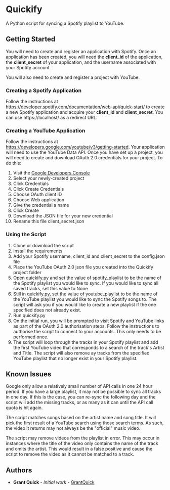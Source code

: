 # Quickify
A Python script for syncing a Spotify playlist to YouTube.

## Getting Started
You will need to create and register an application with Spotify. Once an application has been created, you will need the **client_id** of the application, the **client_secret** of your application, and the username associated with your Spotify account.

You will also need to create and register a project with YouTube.

### Creating a Spotify Application
Follow the instructions at https://developer.spotify.com/documentation/web-api/quick-start/ to create a new Spotify application and acquire your **client_id** and **client_secret**. You can use https://localhost/ as a redirect URL.

### Creating a YouTube Application
Follow the instructions at https://developers.google.com/youtube/v3/getting-started. Your application will need to use the YouTube Data API. Once you have set up a project, you will need to create and download OAuth 2.0 credentials for your project. To do this:
1. Visit the [Google Developers Console](https://console.developers.google.com/)
2. Select your newly-created project
3. Click Credentials
4. Click Create Credentials
5. Choose OAuth client ID
6. Choose Web application
7. Give the credential a name
8. Click Create
9. Download the JSON file for your new credential
10. Rename this file client_secret.json

### Using the Script
1. Clone or download the script
2. Install the requirements
3. Add your Spotify username, client_id and client_secret to the config.json file
4. Place the YouTube OAuth 2.0 json file you created into the Quickify project folder
5. Open quickify.py and set the value of spotify_playlist to be the name of the Spotify playlist you would like to sync. If you would like to sync all saved tracks, set this value to None
6. Still in quickify.py, set the value of youtube_playlist to be the name of the YouTube playlist you would like to sync the Spotify songs to. The script will ask you if you would like to create a new playlist if the one specified does not already exist.
7. Run quickify.py
8. On the initial run, you will be prompted to visit Spotify and YouTube links as part of the OAuth 2.0 authorisation steps. Follow the instructions to authorise the script to connect to your accounts. This only needs to be performed once.
9. The script will loop through the tracks in your Spotify playlist and add the first YouTube video that corresponds to a search of the track's Artist and Title. The script will also remove ay tracks from the specified YouTube playlist that no longer exist in your Spotify playlist.

## Known Issues
Google only allow a relatively small number of API calls in one 24 hour period. If you have a large playlist, it may not be possible to sync all tracks in one day. If this is the case, you can re-sync the following day and the script will add the missing tracks, or as many as it can until the API call quota is hit again.

The script matches songs based on the artist name and song title. It will pick the first result of a YouTube search using those search terms. As such, the video it returns may not always be the "official" music video.

The script may remove videos from the playlist in error. This may occur in instances where the title of the video only contains the name of the track and omits the artist. This would result in a false positive and cause the script to remove the video as it cannot be matched to a track.

## Authors
* **Grant Quick** - *Initial work* - [GrantQuick](https://github.com/GrantQuick)
